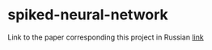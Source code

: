 # spiked-neural-network
Link to the paper corresponding this project in Russian [link](https://www.overleaf.com/2476113946rrxgjrrxkvvh)
